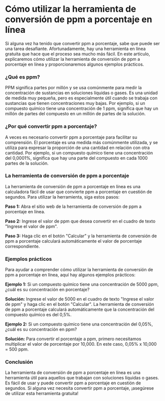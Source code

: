 Cómo utilizar la herramienta de conversión de ppm a porcentaje en línea
=======================================================================

Si alguna vez ha tenido que convertir ppm a porcentaje, sabe que puede ser una tarea desafiante. Afortunadamente, hay una herramienta en línea gratuita que hace que el proceso sea mucho más fácil. En este artículo, explicaremos cómo utilizar la herramienta de conversión de ppm a porcentaje en línea y proporcionaremos algunos ejemplos prácticos.

### ¿Qué es ppm?

PPM significa partes por millón y se usa comúnmente para medir la concentración de sustancias en soluciones líquidas o gases. Es una unidad de medida muy pequeña, pero es especialmente útil cuando se trabaja con sustancias que tienen concentraciones muy bajas. Por ejemplo, si un compuesto químico tiene una concentración de 1 ppm, significa que hay un millón de partes del compuesto en un millón de partes de la solución.

### ¿Por qué convertir ppm a porcentaje?

A veces es necesario convertir ppm a porcentaje para facilitar su comprensión. El porcentaje es una medida más comúnmente utilizada, y se utiliza para expresar la proporción de una cantidad en relación con otra cantidad. Por ejemplo, si un compuesto químico tiene una concentración del 0,0001%, significa que hay una parte del compuesto en cada 1000 partes de la solución.

### La herramienta de conversión de ppm a porcentaje

La herramienta de conversión de ppm a porcentaje en línea es una calculadora fácil de usar que convierte ppm a porcentaje en cuestión de segundos. Para utilizar la herramienta, siga estos pasos:

**Paso 1:** Abra el sitio web de la herramienta de conversión de ppm a porcentaje en línea.

**Paso 2:** Ingrese el valor de ppm que desea convertir en el cuadro de texto "Ingrese el valor de ppm".

**Paso 3:** Haga clic en el botón "Calcular" y la herramienta de conversión de ppm a porcentaje calculará automáticamente el valor de porcentaje correspondiente.

### Ejemplos prácticos

Para ayudar a comprender cómo utilizar la herramienta de conversión de ppm a porcentaje en línea, aquí hay algunos ejemplos prácticos:

**Ejemplo 1:** Si un compuesto químico tiene una concentración de 5000 ppm, ¿cuál es su concentración en porcentaje?

**Solución:** Ingrese el valor de 5000 en el cuadro de texto "Ingrese el valor de ppm" y haga clic en el botón "Calcular". La herramienta de conversión de ppm a porcentaje calculará automáticamente que la concentración del compuesto químico es del 0,5%.

**Ejemplo 2:** Si un compuesto químico tiene una concentración del 0,05%, ¿cuál es su concentración en ppm?

**Solución:** Para convertir el porcentaje a ppm, primero necesitamos multiplicar el valor de porcentaje por 10,000. En este caso, 0,05% x 10,000 = 500 ppm.

### Conclusión

La herramienta de conversión de ppm a porcentaje en línea es una herramienta útil para aquellos que trabajan con soluciones líquidas o gases. Es fácil de usar y puede convertir ppm a porcentaje en cuestión de segundos. Si alguna vez necesita convertir ppm a porcentaje, ¡asegúrese de utilizar esta herramienta gratuita!